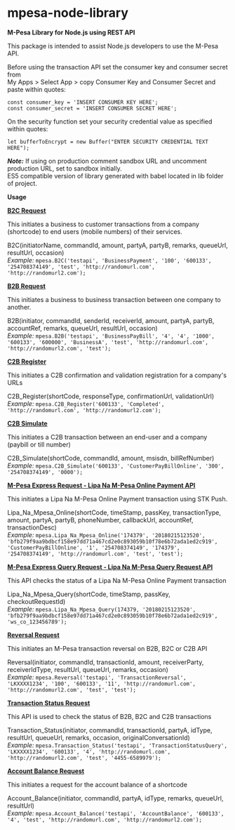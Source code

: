 # mpesa-node-library
**M-Pesa Library for Node.js using REST API**

This package is intended to assist Node.js developers to use the M-Pesa API.

Before using the transaction API set the consumer key and consumer secret from <br>My Apps > Select App > copy Consumer Key and Consumer Secret and paste within quotes:

    const consumer_key = 'INSERT CONSUMER KEY HERE';
    const consumer_secret = 'INSERT CONSUMER SECRET HERE';

On the security function set your security credential value as specified within quotes:<br>
    
`let bufferToEncrypt = new Buffer("ENTER SECURITY CREDENTIAL TEXT HERE");`

**_Note:_** If using on production comment sandbox URL and uncomment production URL, set to sandbox initially.<br>
ES5 compatible version of library generated with babel located in lib folder of project.

**Usage**

[**B2C Request**](https://developer.safaricom.co.ke/b2c/apis/post/paymentrequest)

This initiates a business to customer transactions from a company (shortcode) to end users (mobile numbers) of their services.

B2C(initiatorName, commandId, amount, partyA, partyB, remarks, queueUrl, resultUrl, occasion)<br>
_Example:_ `mpesa.B2C('testapi', 'BusinessPayment', '100', '600133', '254708374149', 'test', 'http://randomurl.com', 'http://randomurl2.com');`

[**B2B Request**](https://developer.safaricom.co.ke/b2b/apis/post/paymentrequest)

This initiates a business to business transaction between one company to another.

B2B(initiator, commandId, senderId, receiverId, amount, partyA, partyB, accountRef, remarks, queueUrl, resultUrl, occasion)<br>
_Example:_ `mpesa.B2B('testapi', 'BusinessPayBill', '4', '4', '1000', '600133', '600000', 'BusinessA', 'test', 'http://randomurl.com', 'http://randomurl2.com', 'test');`

[**C2B Register**](https://developer.safaricom.co.ke/c2b/apis/post/registerurl)

This initiates a C2B confirmation and validation registration for a company's URLs

C2B_Register(shortCode, responseType, confirmationUrl, validationUrl)<br>
_Example:_ `mpesa.C2B_Register('600133', 'Completed', 'http://randomurl.com', 'http://randomurl2.com');`


[**C2B Simulate**](https://developer.safaricom.co.ke/c2b/apis/post/simulate)

This initiates a C2B transaction between an end-user and a company (paybill or till number)

C2B_Simulate(shortCode, commandId, amount, msisdn, billRefNumber)<br>
_Example:_ `mpesa.C2B_Simulate('600133', 'CustomerPayBillOnline', '300', '254708374149', '0000');`


[**M-Pesa Express Request - Lipa Na M-Pesa Online Payment API**](https://developer.safaricom.co.ke/lipa-na-m-pesa-online/apis/post/stkpush/v1/processrequest)

This initiates a Lipa Na M-Pesa Online Payment transaction using STK Push.

Lipa_Na_Mpesa_Online(shortCode, timeStamp, passKey, transactionType, amount, partyA, partyB, phoneNumber, callbackUrl, accountRef, transactionDesc)<br>
_Example:_ `mpesa.Lipa_Na_Mpesa_Online('174379', '20180215123520', 'bfb279f9aa9bdbcf158e97dd71a467cd2e0c893059b10f78e6b72ada1ed2c919', 'CustomerPayBillOnline', '1', '254708374149', '174379', '254708374149', 'http://randomurl.com', 'test', 'test');`

[**M-Pesa Express Query Request - Lipa Na M-Pesa Query Request API**](https://developer.safaricom.co.ke/lipa-na-m-pesa-online/apis/post/stkpushquery/v1/query)

This API checks the status of a Lipa Na M-Pesa Online Payment transaction

Lipa_Na_Mpesa_Query(shortCode, timeStamp, passKey, checkoutRequestId)<br>
_Example:_ `mpesa.Lipa_Na_Mpesa_Query(174379, '20180215123520', 'bfb279f9aa9bdbcf158e97dd71a467cd2e0c893059b10f78e6b72ada1ed2c919', 'ws_co_123456789');`

[**Reversal Request**](https://developer.safaricom.co.ke/reversal/apis/post/request)

This initiates an M-Pesa transaction reversal on B2B, B2C or C2B API

Reversal(initiator, commandId, transactionId, amount, receiverParty, receiverIdType, resultUrl, queueUrl, remarks, occasion)<br>
_Example:_ `mpesa.Reversal('testapi', 'TransactionReversal', 'LKXXXX1234', '100', '600133', '11', 'http://randomurl.com', 'http://randomurl2.com', 'test', 'test');`

[**Transaction Status Request**](https://developer.safaricom.co.ke/transaction-status/apis/post/query)

This API is used to check the status of B2B, B2C and C2B transactions

Transaction_Status(initiator, commandId, transactionId, partyA, idType, resultUrl, queueUrl, remarks, occasion, originalConversationId)<br>
_Example:_ `mpesa.Transaction_Status('testapi', 'TransactionStatusQuery', 'LKXXXX1234', '600133', '4', 'http://randomurl.com', 'http://randomurl2.com', 'test', '4455-6589979');`

[**Account Balance Request**](https://developer.safaricom.co.ke/account-balance/apis/post/query)

This initiates a request for the account balance of a shortcode

Account_Balance(initiator, commandId, partyA, idType, remarks, queueUrl, resultUrl)<br>
_Example:_ `mpesa.Account_Balance('testapi', 'AccountBalance', '600133', '4', 'test', 'http://randomurl.com', 'http://randomurl2.com');`